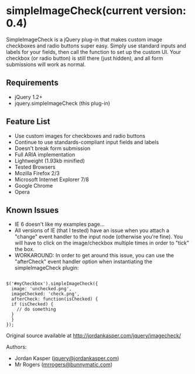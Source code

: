 # simpleImageCheck(current version: 0.4)

SimpleImageCheck is a jQuery plug-in that makes custom image checkboxes and radio buttons super easy. Simply use standard inputs and labels for your fields, then call the function to set up the custom UI. Your checkbox (or radio button) is still there (just hidden), and all form submissions will work as normal.

## Requirements
 * jQuery 1.2+
 * jquery.simpleImageCheck (this plug-in)

## Feature List
 * Use custom images for checkboxes and radio buttons
 * Continue to use standards-compliant input fields and labels
 * Doesn't break form submission
 * Full ARIA implementation
 * Lightweight (1.93kb minified)
 * Tested Browsers
 * Mozilla Firefox 2/3
 * Microsoft Internet Explorer 7/8
 * Google Chrome
 * Opera

## Known Issues
 * IE 6 doesn't like my examples page...
 * All versions of IE (that I tested) have an issue when you attach a "change" event handler to the input node (otherwise you're fine). You will have to click on the image/checkbox multiple times in order to "tick" the box.
 * WORKAROUND: In order to get around this issue, you can use the "afterCheck" event handler option when instantiating the simpleImageCheck plugin:

<code>
$('#myCheckbox').simpleImageCheck({
  image: 'unchecked.png',
  imageChecked: 'check.png',
  afterCheck: function(isChecked) {
  if (isChecked) {
    // do something
  }
  }
});
</code>

Original source available at http://jordankasper.com/jquery/imagecheck/

Authors: 
 * Jordan Kasper (jquery@jordankasper.com)
 * Mr Rogers (mrrogers@bunnymatic.com)
